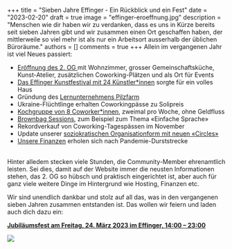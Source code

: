+++
title = "Sieben Jahre Effinger - Ein Rückblick und ein Fest"
date = "2023-02-20"
draft = true
image = "effinger-eroeffnung.jpg"
description = "Menschen wie dir haben wir zu verdanken, dass es uns in Kürze bereits seit sieben Jahren gibt und wir zusammen einen Ort geschaffen haben, der mittlerweile so viel mehr ist als nur ein Arbeitsort ausserhalb der üblichen Büroräume."
authors = []
comments = true
+++
Allein im vergangenen Jahr ist viel Neues passiert:

* [Eröffnung des 2. OG ](https://www.effinger.ch/blog/teamplaetze/)mit Wohnzimmer, grosser Gemeinschaftsküche, Kunst-Atelier, zusätzlichen Coworking-Plätzen und als Ort für Events
* [Das Effinger Kunstfestival mit 24 Künstler*innen](https://www.effinger.ch/blog/effinger-kunstfestival/) sorgte für ein volles Haus
* Gründung des [Lernunternehmens Pilzfarm](http://pilzfarm.be)
* Ukraine-Flüchtlinge erhalten Coworkingpässe zu Solipreis
* [Kochgruppe von 8 Coworker*innen](https://www.linkedin.com/posts/herrbuerli_experiment-bedarfswirtschaft-activity-6960838902668533760-z8LL/), zweimal pro Woche, ohne Geldfluss
* [Brownbag Sessions](http://brownbag.effinger.ch), zum Beispiel zum Thema «Einfache Sprache» 
* Rekordverkauf von Coworking-Tagespässen im November
* Update unserer [soziokratischen Organisationform mit neuen «Circles»](https://www.effinger.ch/circles/)
* [Unsere Finanzen](https://www.effinger.ch/finanzen/) erholen sich nach Pandemie-Durststrecke

\
Hinter alledem stecken viele Stunden, die Community-Member ehrenamtlich leisten. Sei dies, damit auf der Website immer die neusten Informationen stehen, das 2. OG so hübsch und praktisch eingerichtet ist, aber auch für ganz viele weitere Dinge im Hintergrund wie Hosting, Finanzen etc. 

Wir sind unendlich dankbar und stolz auf all das, was in den vergangenen sieben Jahren zusammen entstanden ist. Das wollen wir feiern und laden auch dich dazu ein: 

**[Jubiläumsfest am Freitag, 24. März 2023 im Effinger, 14:00 – 23:00](https://effinger.ch/fest)**

![](effinger-eroeffnung.jpg)
